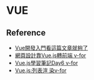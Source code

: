 VUE
====

Reference
---------

* [Vue開發入門看這篇文章就夠了](https://www.mdeditor.tw/pl/2uZH/zh-tw)
* [網頁設計靠Vue.js轉前端 v-for](https://ithelp.ithome.com.tw/articles/10202408)
* [Vue.js學習筆記Day6 v-for](https://medium.com/pierceshih/vue-js-%E5%AD%B8%E7%BF%92%E7%AD%86%E8%A8%98-day6-v-for-%E5%88%97%E8%A1%A8%E6%B8%B2%E6%9F%93-%E5%9F%BA%E7%A4%8E%E7%AF%87-79fb79d5fcb)
* [Vue.js:列表渲 染v-for](https://cythilya.github.io/2017/04/27/vue-list-rendering/)
